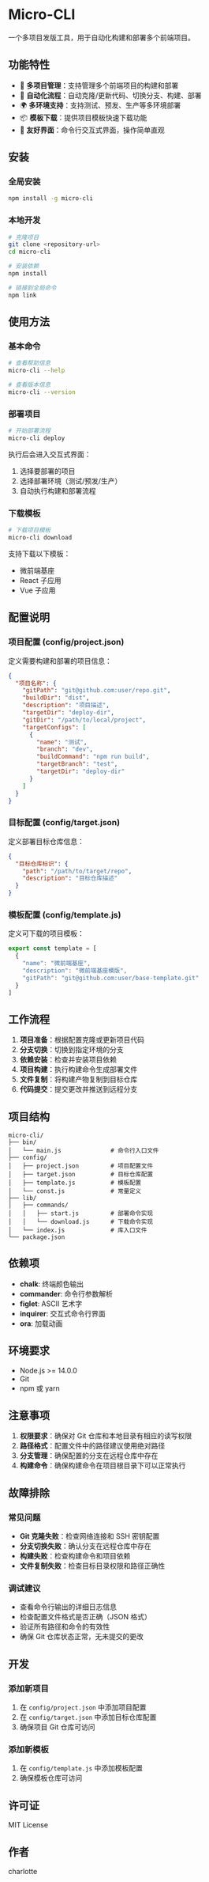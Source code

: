 # Micro-CLI

一个多项目发版工具，用于自动化构建和部署多个前端项目。

## 功能特性

- 🚀 **多项目管理**：支持管理多个前端项目的构建和部署
- 🔄 **自动化流程**：自动克隆/更新代码、切换分支、构建、部署
- 🌍 **多环境支持**：支持测试、预发、生产等多环境部署
- 📦 **模板下载**：提供项目模板快速下载功能
- 🎨 **友好界面**：命令行交互式界面，操作简单直观

## 安装

### 全局安装

```bash
npm install -g micro-cli
```

### 本地开发

```bash
# 克隆项目
git clone <repository-url>
cd micro-cli

# 安装依赖
npm install

# 链接到全局命令
npm link
```

## 使用方法

### 基本命令

```bash
# 查看帮助信息
micro-cli --help

# 查看版本信息
micro-cli --version
```

### 部署项目

```bash
# 开始部署流程
micro-cli deploy
```

执行后会进入交互式界面：
1. 选择要部署的项目
2. 选择部署环境（测试/预发/生产）
3. 自动执行构建和部署流程

### 下载模板

```bash
# 下载项目模板
micro-cli download
```

支持下载以下模板：
- 微前端基座
- React 子应用
- Vue 子应用

## 配置说明

### 项目配置 (config/project.json)

定义需要构建和部署的项目信息：

```json
{
  "项目名称": {
    "gitPath": "git@github.com:user/repo.git",
    "buildDir": "dist",
    "description": "项目描述",
    "targetDir": "deploy-dir",
    "gitDir": "/path/to/local/project",
    "targetConfigs": [
      {
        "name": "测试",
        "branch": "dev",
        "buildCommand": "npm run build",
        "targetBranch": "test",
        "targetDir": "deploy-dir"
      }
    ]
  }
}
```

### 目标配置 (config/target.json)

定义部署目标仓库信息：

```json
{
  "目标仓库标识": {
    "path": "/path/to/target/repo",
    "description": "目标仓库描述"
  }
}
```

### 模板配置 (config/template.js)

定义可下载的项目模板：

```javascript
export const template = [
  {
    "name": "微前端基座",
    "description": "微前端基座模版",
    "gitPath": "git@github.com:user/base-template.git"
  }
]
```

## 工作流程

1. **项目准备**：根据配置克隆或更新项目代码
2. **分支切换**：切换到指定环境的分支
3. **依赖安装**：检查并安装项目依赖
4. **项目构建**：执行构建命令生成部署文件
5. **文件复制**：将构建产物复制到目标仓库
6. **代码提交**：提交更改并推送到远程分支

## 项目结构

```
micro-cli/
├── bin/
│   └── main.js              # 命令行入口文件
├── config/
│   ├── project.json         # 项目配置文件
│   ├── target.json          # 目标仓库配置
│   ├── template.js          # 模板配置
│   └── const.js             # 常量定义
├── lib/
│   ├── commands/
│   │   ├── start.js         # 部署命令实现
│   │   └── download.js      # 下载命令实现
│   └── index.js             # 库入口文件
└── package.json
```

## 依赖项

- **chalk**: 终端颜色输出
- **commander**: 命令行参数解析
- **figlet**: ASCII 艺术字
- **inquirer**: 交互式命令行界面
- **ora**: 加载动画

## 环境要求

- Node.js >= 14.0.0
- Git
- npm 或 yarn

## 注意事项

1. **权限要求**：确保对 Git 仓库和本地目录有相应的读写权限
2. **路径格式**：配置文件中的路径建议使用绝对路径
3. **分支管理**：确保配置的分支在远程仓库中存在
4. **构建命令**：确保构建命令在项目根目录下可以正常执行

## 故障排除

### 常见问题

- **Git 克隆失败**：检查网络连接和 SSH 密钥配置
- **分支切换失败**：确认分支在远程仓库中存在
- **构建失败**：检查构建命令和项目依赖
- **文件复制失败**：检查目标目录权限和路径正确性

### 调试建议

- 查看命令行输出的详细日志信息
- 检查配置文件格式是否正确（JSON 格式）
- 验证所有路径和命令的有效性
- 确保 Git 仓库状态正常，无未提交的更改

## 开发

### 添加新项目

1. 在 `config/project.json` 中添加项目配置
2. 在 `config/target.json` 中添加目标仓库配置
3. 确保项目 Git 仓库可访问

### 添加新模板

1. 在 `config/template.js` 中添加模板配置
2. 确保模板仓库可访问

## 许可证

MIT License

## 作者

charlotte

